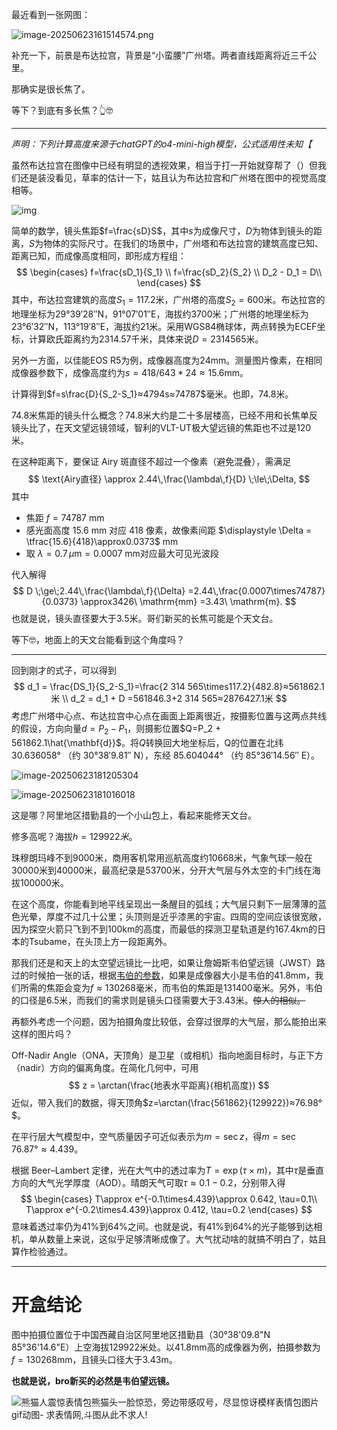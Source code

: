 最近看到一张网图：

![image-20250623161514574.png](https://github.com/Eviadc/blog-repo/blob/main/img/image-20250623161514574.png?raw=true)

补充一下，前景是布达拉宫，背景是“小蛮腰”广州塔。两者直线距离将近三千公里。

那确实是很长焦了。

等下？到底有多长焦？👆🤓

---

_声明：下列计算高度来源于chatGPT的o4-mini-high模型，公式适用性未知【_

虽然布达拉宫在图像中已经有明显的透视效果，相当于打一开始就穿帮了（）但我们还是装没看见，草率的估计一下，姑且认为布达拉宫和广州塔在图中的视觉高度相等。

![img](https://raw.githubusercontent.com/Eviadc/blog-repo/main/img/6a418fdb071b78d7a1768f213c10496b.png)

简单的数学，镜头焦距$f=\frac{sD}S$，其中$s$为成像尺寸，$D$为物体到镜头的距离，$S$为物体的实际尺寸。在我们的场景中，广州塔和布达拉宫的建筑高度已知、距离已知，而成像高度相同，即形成方程组：
$$
\begin{cases}
f=\frac{sD_1}{S_1} \\
f=\frac{sD_2}{S_2} \\
D_2 - D_1 = D\\
\end{cases}
$$
其中，布达拉宫建筑的高度$S_1=117.2$米，广州塔的高度$S_2=600$米。布达拉宫的地理坐标为29°39′28″N，91°07′01″E，海拔约3700米；广州塔的地理坐标为23°6′32″N，113°19′8″E，海拔约21米。采用WGS84椭球体，两点转换为ECEF坐标，计算欧氏距离约为2314.57千米，具体来说$D=2 314 565$米。

另外一方面，以佳能EOS R5为例，成像器高度为24mm。测量图片像素，在相同成像器参数下，成像高度约为$s=418/643*24≈15.6$mm。

计算得到$f=s\frac{D}{S_2-S_1}≈4794s≈74787$毫米。也即，74.8米。

74.8米焦距的镜头什么概念？74.8米大约是二十多层楼高，已经不用和长焦单反镜头比了，在天文望远镜领域，智利的VLT-UT极大望远镜的焦距也不过是120米。

在这种距离下，要保证 Airy 斑直径不超过一个像素（避免混叠），需满足
$$
\text{Airy直径} \approx 2.44\,\frac{\lambda\,f}{D} \;\le\;\Delta,
$$
其中

- 焦距 $f=74 787$ mm
- 感光面高度 15.6 mm 对应 418 像素，故像素间距
   $\displaystyle \Delta = \tfrac{15.6}{418}\approx0.0373$ mm
- 取 $\lambda=0.7\,\mu\mathrm m=0.0007$ mm对应最大可见光波段

代入解得
$$
D \;\ge\;2.44\,\frac{\lambda\,f}{\Delta}       =2.44\,\frac{0.0007\times74787}{0.0373}       \approx3426\ \mathrm{mm}       =3.43\ \mathrm{m}.
$$
也就是说，镜头直径要大于3.5米。哥们新买的长焦可能是个天文台。

等下🤓，地面上的天文台能看到这个角度吗？

---

回到刚才的式子，可以得到
$$
d_1 = \frac{DS_1}{S_2-S_1}=\frac{2 314 565\times117.2}{482.8}≈561862.1米 \\
d_2 = d_1 + D =561846.3+2 314 565≈2876427.1米
$$
考虑广州塔中心点、布达拉宫中心点在画面上距离很近，按摄影位置与这两点共线的假设，方向向量$d=P_2-P_1$，则摄影位置$Q=P_2 + 561862.1\hat{\mathbf{d}}$。将$Q$​转换回大地坐标后，Q的位置在北纬 30.636058° （约 30°38′9.81″ N），东经 85.604044° （约 85°36′14.56″ E）。

![image-20250623181205304](https://raw.githubusercontent.com/Eviadc/blog-repo/main/img/image-20250623181205304.png)

![image-20250623181016018](https://raw.githubusercontent.com/Eviadc/blog-repo/main/img/image-20250623181016018.png)

这是哪？阿里地区措勤县的一个小山包上，看起来能修天文台。

修多高呢？海拔$h=129922米$。

珠穆朗玛峰不到9000米，商用客机常用巡航高度约10668米，气象气球一般在30000米到40000米，最高纪录是53700米，分开大气层与外太空的卡门线在海拔100000米。

在这个高度，你能看到地平线呈现出一条醒目的弧线；大气层只剩下一层薄薄的蓝色光晕，厚度不过几十公里；头顶则是近乎漆黑的宇宙。四周的空间应该很宽敞，因为探空火箭只飞到不到100km的高度，而最低的探测卫星轨道是约167.4km的日本的Tsubame，在头顶上方一段距离外。

那我们还是和天上的太空望远镜比一比吧，如果让詹姆斯韦伯望远镜（JWST）路过的时候拍一张的话，根据[韦伯的参数](https://www.astro.princeton.edu/~jgreene/ast303/NIRCam-pocket-guide.pdf)，如果是成像器大小是韦伯的41.8mm，我们所需的焦距会变为$f≈130268$毫米，而韦伯的焦距是131400毫米。另外，韦伯的口径是6.5米，而我们的需求则是镜头口径需要大于3.43米。~~惊人的相似。~~

再额外考虑一个问题，因为拍摄角度比较低，会穿过很厚的大气层，那么能拍出来这样的图片吗？

Off-Nadir Angle（ONA，天顶角）是卫星（或相机）指向地面目标时，与正下方（nadir）方向的偏离角度。在简化几何中，可用
$$
z = \arctan(\frac{地表水平距离}{相机高度})
$$
近似，带入我们的数据，得天顶角$z=\arctan(\frac{561862}{129922})≈76.98°$。

在平行层大气模型中，空气质量因子可近似表示为$m=\sec z$，得$m=\sec 76.87°≈4.439$。

根据 Beer–Lambert 定律，光在大气中的透过率为$T=\exp(\tau\times m)$，其中$\tau$是垂直方向的大气光学厚度（AOD）。晴朗天气可取$\tau\approx0.1-0.2$，分别带入得
$$
\begin{cases}
T\approx e^{-0.1\times4.439}\approx 0.642, \tau=0.1\\
T\approx e^{-0.2\times4.439}\approx 0.412, \tau=0.2
\end{cases}
$$
意味着透过率仍为41%到64%之间。也就是说，有41%到64%的光子能够到达相机，单从数量上来说，这似乎足够清晰成像了。大气扰动啥的就搞不明白了，姑且算作检验通过。

---

# 开盒结论

图中拍摄位置位于中国西藏自治区阿里地区措勤县（30°38'09.8"N 85°36'14.6"E）上空海拔129922米处。以41.8mm高的成像器为例，拍摄参数为$f=130268\mathrm{mm}$，且镜头口径大于3.43m。

**也就是说，bro新买的必然是韦伯望远镜。**

![熊猫人震惊表情包熊猫头一脸惊恐，旁边带感叹号，尽显惊讶模样表情包图片gif动图- 求表情网,斗图从此不求人!](https://raw.githubusercontent.com/Eviadc/blog-repo/main/img/61fa04827c447Q4m.gif)

